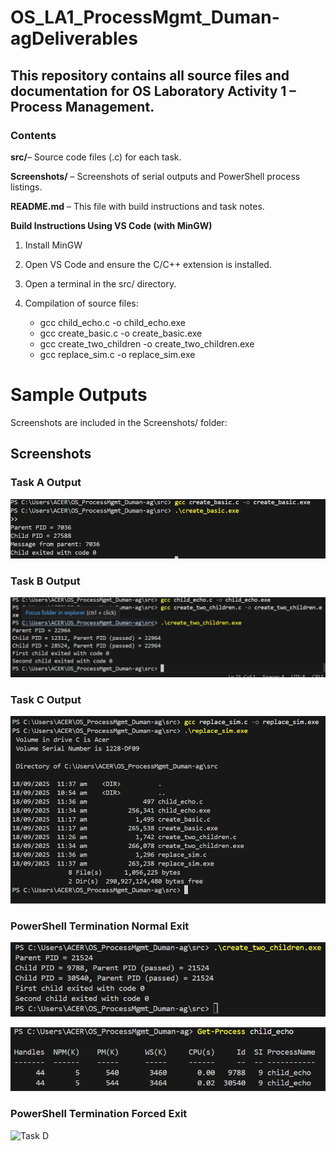 # OS_LA1_ProcessMgmt_Duman-agDeliverables
## This repository contains all source files and documentation for OS Laboratory Activity 1 – Process Management.

### Contents

**src/**– Source code files (.c) for each task.

**Screenshots/** – Screenshots of serial outputs and PowerShell process listings.

**README.md** – This file with build instructions and task notes.

**Build Instructions Using VS Code (with MinGW)**

1. Install MinGW
 
2. Open VS Code and ensure the C/C++ extension is installed.

3. Open a terminal in the src/ directory.

4. Compilation of source files:
    * gcc child_echo.c -o child_echo.exe
    * gcc create_basic.c -o create_basic.exe
    * gcc create_two_children -o create_two_children.exe
    * gcc replace_sim.c -o replace_sim.exe

# **Sample Outputs**

Screenshots are included in the Screenshots/ folder:

## Screenshots

### Task A Output
![Task A Output](Screenshots/Task%20A.png)

### Task B Output
![Task B Output](Screenshots/Task%20B.png)

### Task C Output
![Task C Output](Screenshots/Task%20C.png)

### PowerShell Termination Normal Exit
![Task D Normal Exit](./Screenshots/Task%20D%20Normal%20Exit.png)

![Task D Normal2 Exit](./Screenshots/Task%20D%20Normal%20Exit2.png)

### PowerShell Termination Forced Exit
![Task D](Screenshots/Task20%D2.png)
